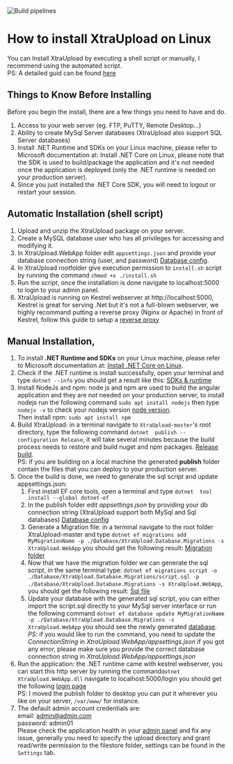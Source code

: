 ![Build pipelines](https://github.com/veteran1/XtraUpload/workflows/Build%20pipelines/badge.svg)


# How to install XtraUpload on Linux
You can Install XtraUpload by executing a shell script or manually, I recommend using the automated script.  
PS: A detailed guid can be found [here](https://soft-valley.net/how-to-install-xtraupload/)
## Things to Know Before Installing
Before you begin the install, there are a few things you need to have and do.
1. Access to your web server (eg. FTP, PuTTY, Remote Desktop...)
1. Ability to create MySql Server databases (XtraUpload also support SQL Server databases)
1. Install .NET Runtime and SDKs on your Linux machine, please refer to Microsoft documentation at: Install .NET Core on Linux, please note that the SDK is used to build/package the application and it's not needed once the application is deployed (only the .NET runtime is needed on your production server).
1. Since you just installed the .NET Core SDK, you will need to logout or restart your session.
## Automatic Installation (shell script)
1. Upload and unzip the XtraUpload package on your server.
1. Create a MySQL database user who has all privileges for accessing and modifying it.
1. In XtraUpload.WebApp folder edit `appsettings.json` and provide your database connection string (user, and password) [Database config](https://photos.app.goo.gl/fqz4A5WC5Yrhb1Z38).
1. In XtraUpload rootfolder give execution permission to `install.sh` script by running the command `chmod +x ./install.sh`
1. Run the script, once the installation is done navigate to localhost:5000 to login to your admin panel.
1. XtraUpload is running on Kestrel webserver at http://localhost:5000, Kestrel is great for serving .Net but it's not a full-blown webserver, we highly recommand putting a reverse proxy (Nginx or Apache) in front of Kestrel, follow this guide to setup a [reverse proxy](https://docs.microsoft.com/en-us/aspnet/core/host-and-deploy/linux-nginx?view=aspnetcore-3.1#configure-a-reverse-proxy-server)
## Manual Installation, 

1. To install **.NET Runtime and SDKs** on your Linux machine, please refer to Microsoft documentation at:
[Install .NET Core on Linux](https://docs.microsoft.com/en-us/dotnet/core/install/linux).
1. Check if the .NET runtime is install successfully, open your terminal and type `dotnet --info` you should get a result like this:
[SDKs & runtime](https://photos.google.com/share/AF1QipOPxqzGwFwxSRmboRJUBE5V2AJStsU_-hoOhFZZb9dcnsbZXqHZceZDCr9T1eulRg/photo/AF1QipN76ujJrqiwJW250M7Ioh_6yyMAljXqyTSdubX8?key=TXRBSTNLbW9UUktYRVhsSjJFRVFkc2V2NFFRT1ZB)
1. Install NodeJs and npm: node js and npm are used to build the angular application and they are not needed on your production server, to install nodejs run the following command `sudo apt install nodejs` then type `nodejs -v` to check your nodejs version [node version](https://photos.app.goo.gl/tvLbAGkMuz5AXCnp7).  
 Then install npm: `sudo apt install npm`
1. Build XtraUpload: in a terminal navigate to `XtraUpload-master`'s root directory, type the following command `dotnet  publish --configuration Release`, it will take several minutes because the build process needs to restore and build nuget and npm packages. [Release build](https://photos.app.goo.gl/hA8q1Fw8iZL5NwjD9).   
 PS: if you are building on a local machine the generated **publish** folder contain the files that you can deploy to your production server.
1. Once the build is done, we need to generate the sql script and update appsettings.json:
   1. First install EF core tools, open a terminal and type `dotnet  tool install --global dotnet-ef`
   1. In the publish folder edit *appsettings.json* by providing your db connection string (XtraUpload support both MySql and Sql databases) [Database config](https://photos.app.goo.gl/fqz4A5WC5Yrhb1Z38)
   1. Generate a Migration file: in a terminal navigate to the root folder XtraUpload-master and type 
 `dotnet ef migrations add MyMigrationName -p ./Database/XtraUpload.Database.Migrations -s XtraUpload.WebApp` you should get the following result:  [Migration folder](https://photos.app.goo.gl/4GoWuAocxoKHYVLw8)
   1. Now that we have the migration folder we can generate the sql script, in the same terminal type: `dotnet ef migrations script -o ./Database/XtraUpload.Database.Migrations/script.sql -p ./Database/XtraUpload.Database.Migrations -s XtraUpload.WebApp`, you should get the following result: [Sql file](https://photos.app.goo.gl/cJgnnNq3nxwaLhvCA)
   1. Update your database with the generated sql script, you can either import the script.sql directly to your MySql server interface or run the following command 
 `dotnet ef database update MyMigrationName -p ./Database/XtraUpload.Database.Migrations -s XtraUpload.WebApp` you should see the newly generated  [database](https://photos.app.goo.gl/z5XZvwgKRb4KBzaW9).  
 *PS*: if you would like to run the command, you need to update the *ConnectionString* in *XtraUpload.WebApp/appsettings.json*
 if you got any error, please make sure you provide the correct database connection string in _XtraUpload.WebApp/appsettings.json_
1. Run the application: the .NET runtime came with kestrel webserver, you can start  this http server by running the command`dotnet XtraUpload.WebApp.dll` navigate to localhost:5000/login you should get the following [login page](https://photos.app.goo.gl/TLerv4DRMrUU9tgZ8)  
PS: I moved the publish folder to desktop you can put it wherever you like on your server, `/var/www/` for instance.
1. The default admin account credentials are:  
	email: admin@admin.com  
	password: admin01  
	Please check the application health in your [admin panel](https://photos.app.goo.gl/1tqTDfphSde14zSf8) 
	and fix any issue, generally you need to specify the upload directory and grant read/write permission to 	the filestore folder, settings can be found in the `Settings` tab.

